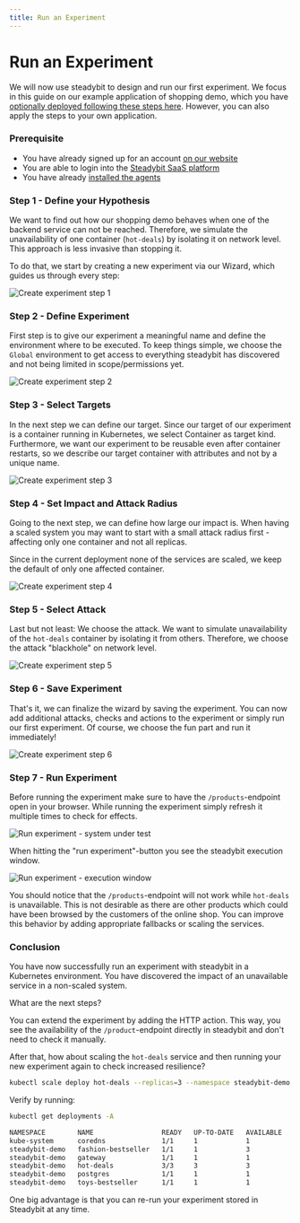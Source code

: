 ```yaml
---
title: Run an Experiment
---
```


# Run an Experiment

We will now use steadybit to design and run our first experiment. We focus in this guide on our example application of shopping demo, which you have [optionally deployed following these steps here](deploy-example-application.md). However, you can also apply the steps to your own application.

### Prerequisite

* You have already signed up for an account [on our website](https://www.steadybit.com/get-started/)
* You are able to login into the [Steadybit SaaS platform](https://platform.steadybit.io/)
* You have already [installed the agents](set-up-agents.md)

### Step 1 - Define your Hypothesis

We want to find out how our shopping demo behaves when one of the backend service can not be reached. Therefore, we simulate the unavailability of one container (`hot-deals`) by isolating it on network level. This approach is less invasive than stopping it.

To do that, we start by creating a new experiment via our Wizard, which guides us through every step:

![Create experiment step 1](run-experiment-step1.png)

### Step 2 - Define Experiment

First step is to give our experiment a meaningful name and define the environment where to be executed. To keep things simple, we choose the `Global` environment to get access to everything steadybit has discovered and not being limited in scope/permissions yet.

![Create experiment step 2](run-experiment-step2.png)

### Step 3 - Select Targets

In the next step we can define our target. Since our target of our experiment is a container running in Kubernetes, we select Container as target kind. Furthermore, we want our experiment to be reusable even after container restarts, so we describe our target container with attributes and not by a unique name.

![Create experiment step 3](run-experiment-step3.png)

### Step 4 - Set Impact and Attack Radius

Going to the next step, we can define how large our impact is. When having a scaled system you may want to start with a small attack radius first - affecting only one container and not all replicas.

Since in the current deployment none of the services are scaled, we keep the default of only one affected container.

![Create experiment step 4](run-experiment-step4.png)

### Step 5 - Select Attack

Last but not least: We choose the attack. We want to simulate unavailability of the `hot-deals` container by isolating it from others. Therefore, we choose the attack "blackhole" on network level.

![Create experiment step 5](run-experiment-step5.png)

### Step 6 - Save Experiment

That's it, we can finalize the wizard by saving the experiment. You can now add additional attacks, checks and actions to the experiment or simply run our first experiment. Of course, we choose the fun part and run it immediately!

![Create experiment step 6](run-experiment-step6.png)

### Step 7 - Run Experiment

Before running the experiment make sure to have the `/products`-endpoint open in your browser. While running the experiment simply refresh it multiple times to check for effects.

![Run experiment - system under test](run-experiment-run1.png)

When hitting the "run experiment"-button you see the steadybit execution window.

![Run experiment - execution window](../use-steadybit/experiments/experiment-run.png)

You should notice that the `/products`-endpoint will not work while `hot-deals` is unavailable. This is not desirable as there are other products which could have been browsed by the customers of the online shop. You can improve this behavior by adding appropriate fallbacks or scaling the services.

### Conclusion

You have now successfully run an experiment with steadybit in a Kubernetes environment. You have discovered the impact of an unavailable service in a non-scaled system.

What are the next steps?

You can extend the experiment by adding the HTTP action. This way, you see the availability of the `/product`-endpoint directly in steadybit and don't need to check it manually.

After that, how about scaling the `hot-deals` service and then running your new experiment again to check increased resilience?

```bash
kubectl scale deploy hot-deals --replicas=3 --namespace steadybit-demo
```

Verify by running:

```bash
kubectl get deployments -A

NAMESPACE        NAME                 READY   UP-TO-DATE   AVAILABLE   AGE
kube-system      coredns              1/1     1            1           128d
steadybit-demo   fashion-bestseller   1/1     1            3           1h49m
steadybit-demo   gateway              1/1     1            1           1h49m
steadybit-demo   hot-deals            3/3     3            3           1h49m
steadybit-demo   postgres             1/1     1            1           1h49m
steadybit-demo   toys-bestseller      1/1     1            1           1h49m
```

One big advantage is that you can re-run your experiment stored in Steadybit at any time.
